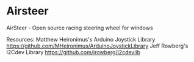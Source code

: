 # Airsteer
AirSteer - Open source racing steering wheel for windows





Resources:
Matthew Heironimus's Arduino Joystick Library https://github.com/MHeironimus/ArduinoJoystickLibrary
Jeff Rowberg's I2Cdev Library https://github.com/jrowberg/i2cdevlib
